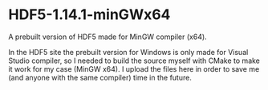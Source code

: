 # HDF5-1.14.1-minGWx64
A prebuilt version of HDF5 made for MinGW compiler (x64).


In the HDF5 site the prebuilt version for Windows is only made for Visual Studio compiler, so I needed to build the source myself with CMake to make it work for my case (MinGW x64).
I upload the files here in order to save me (and anyone with the same compiler) time in the future.
